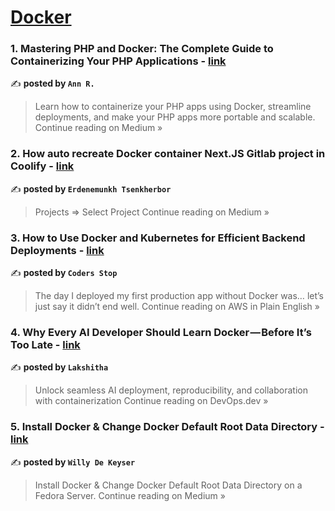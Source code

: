 
<h1><a href=https://medium.com/tag/docker/recommended target="_blank" rel="noopener noreferrer">Docker</a></h1>
<h3>1. Mastering PHP and Docker: The Complete Guide to Containerizing Your PHP Applications - <a href="https://medium.com/@catcatduatiga/mastering-php-and-docker-the-complete-guide-to-containerizing-your-php-applications-e0c89c2f6f99?source=rss------docker-5" target="_blank" rel="noopener noreferrer">link</a></h3>

✍️ **posted by `Ann R.`**

<blockquote>Learn how to containerize your PHP apps using Docker, streamline deployments, and make your PHP apps more portable and scalable. 
Continue reading on Medium »</blockquote>

<h3>2. How auto recreate Docker container Next.JS Gitlab project in Coolify - <a href="https://erdenemunkh.medium.com/how-auto-recreate-docker-container-next-js-gitlab-project-in-coolify-a6b4b32d0c6c?source=rss------docker-5" target="_blank" rel="noopener noreferrer">link</a></h3>

✍️ **posted by `Erdenemunkh Tsenkherbor`**

<blockquote>Projects => Select Project
Continue reading on Medium »</blockquote>

<h3>3. How to Use Docker and Kubernetes for Efficient Backend Deployments - <a href="https://aws.plainenglish.io/how-to-use-docker-and-kubernetes-for-efficient-backend-deployments-9eff4c6dabeb?source=rss------docker-5" target="_blank" rel="noopener noreferrer">link</a></h3>

✍️ **posted by `Coders Stop`**

<blockquote>The day I deployed my first production app without Docker was… let’s just say it didn’t end well.
Continue reading on AWS in Plain English »</blockquote>

<h3>4. Why Every AI Developer Should Learn Docker — Before It’s Too Late - <a href="https://blog.devops.dev/why-every-ai-developer-should-learn-docker-before-its-too-late-4a3227cd6791?source=rss------docker-5" target="_blank" rel="noopener noreferrer">link</a></h3>

✍️ **posted by `Lakshitha`**

<blockquote>Unlock seamless AI deployment, reproducibility, and collaboration with containerization
Continue reading on DevOps.dev »</blockquote>

<h3>5. Install Docker & Change Docker Default Root Data Directory - <a href="https://medium.com/@wdkeyser/install-docker-change-docker-default-root-data-directory-c777448785e0?source=rss------docker-5" target="_blank" rel="noopener noreferrer">link</a></h3>

✍️ **posted by `Willy De Keyser`**

<blockquote>Install Docker & Change Docker Default Root Data Directory on a Fedora Server.
Continue reading on Medium »</blockquote>

